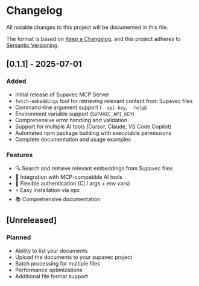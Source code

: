 # Changelog

All notable changes to this project will be documented in this file.

The format is based on [Keep a Changelog](https://keepachangelog.com/en/1.0.0/),
and this project adheres to [Semantic Versioning](https://semver.org/spec/v2.0.0.html).

## [0.1.1] - 2025-07-01

### Added
- Initial release of Supavec MCP Server
- `fetch-embeddings` tool for retrieving relevant content from Supavec files
- Command-line argument support (`--api-key`, `--help`)
- Environment variable support (`SUPAVEC_API_KEY`)
- Comprehensive error handling and validation
- Support for multiple AI tools (Cursor, Claude, VS Code Copilot)
- Automated npm package building with executable permissions
- Complete documentation and usage examples

### Features
- 🔍 Search and retrieve relevant embeddings from Supavec files
- 🤖 Integration with MCP-compatible AI tools
- 🔑 Flexible authentication (CLI args + env vars)
- ⚡ Easy installation via npx
- 📚 Comprehensive documentation

## [Unreleased]

### Planned
- Ability to list your documents
- Upload the documents to your supavec project
- Batch processing for multiple files
- Performance optimizations
- Additional file format support 